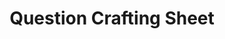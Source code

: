 ---
title: Question Crafting Sheet
redirect_to: https://docs.google.com/spreadsheets/d/1rsTUGySZnzXMYlKVX5WSxviYcFeWIXw4AMgNVLwrcvo/edit?usp=sharing
redirect_from: 
  - QuestionCrafting
  - questioncrafting
---